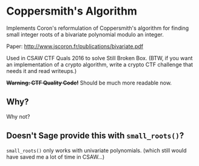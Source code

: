 # Coppersmith's Algorithm
Implements Coron's reformulation of Coppersmith's algorithm for finding small integer roots of a bivariate polynomial modulo an integer.

Paper: http://www.jscoron.fr/publications/bivariate.pdf

Used in CSAW CTF Quals 2016 to solve Still Broken Box. (BTW, if you want an implementation of a crypto algorithm, write a crypto CTF challenge that needs it and read writeups.)

~~**Warning: CTF Quality Code!**~~ Should be much more readable now.

## Why?
Why not?
## Doesn't Sage provide this with `small_roots()`?
`small_roots()` only works with univariate polynomials. (which still would have saved me a lot of time in CSAW...)
